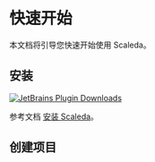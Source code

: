 # 快速开始

本文档将引导您快速开始使用 Scaleda。

## 安装

[![JetBrains Plugin Downloads](https://img.shields.io/jetbrains/plugin/d/21863?color=%2315559aff)](https://plugins.jetbrains.com/plugin/21863)

参考文档 [安装 Scaleda](../installation.md)。

## 创建项目